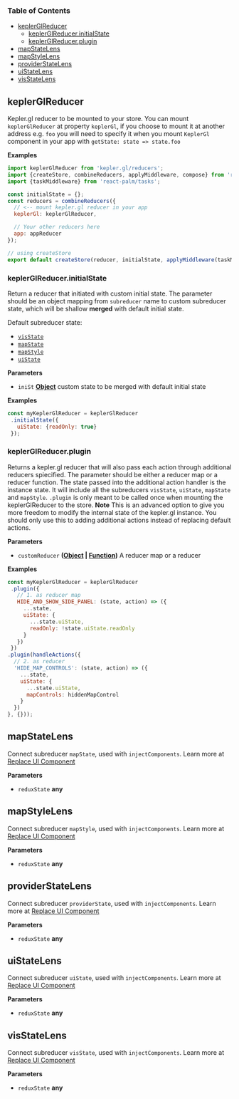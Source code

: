 <!-- Generated by documentation.js. Update this documentation by updating the source code. -->

### Table of Contents

-   [keplerGlReducer][1]
    -   [keplerGlReducer.initialState][3]
    -   [keplerGlReducer.plugin][6]
-   [mapStateLens][9]
-   [mapStyleLens][11]
-   [providerStateLens][13]
-   [uiStateLens][15]
-   [visStateLens][17]

## keplerGlReducer

Kepler.gl reducer to be mounted to your store. You can mount `keplerGlReducer` at property `keplerGl`, if you choose
to mount it at another address e.g. `foo` you will need to specify it when you mount `KeplerGl` component in your app with `getState: state => state.foo`

**Examples**

```javascript
import keplerGlReducer from 'kepler.gl/reducers';
import {createStore, combineReducers, applyMiddleware, compose} from 'redux';
import {taskMiddleware} from 'react-palm/tasks';

const initialState = {};
const reducers = combineReducers({
  // <-- mount kepler.gl reducer in your app
  keplerGl: keplerGlReducer,

  // Your other reducers here
  app: appReducer
});

// using createStore
export default createStore(reducer, initialState, applyMiddleware(taskMiddleware));
```

### keplerGlReducer.initialState

Return a reducer that initiated with custom initial state.
The parameter should be an object mapping from `subreducer` name to custom subreducer state,
which will be shallow **merged** with default initial state.

Default subreducer state:

-   [`visState`][19]
-   [`mapState`][20]
-   [`mapStyle`][21]
-   [`uiState`][22]

**Parameters**

-   `iniSt` **[Object][23]** custom state to be merged with default initial state

**Examples**

```javascript
const myKeplerGlReducer = keplerGlReducer
 .initialState({
   uiState: {readOnly: true}
 });
```

### keplerGlReducer.plugin

Returns a kepler.gl reducer that will also pass each action through additional reducers spiecified.
The parameter should be either a reducer map or a reducer function.
The state passed into the additional action handler is the instance state.
It will include all the subreducers `visState`, `uiState`, `mapState` and `mapStyle`.
`.plugin` is only meant to be called once when mounting the keplerGlReducer to the store.
**Note** This is an advanced option to give you more freedom to modify the internal state of the kepler.gl instance.
You should only use this to adding additional actions instead of replacing default actions.

**Parameters**

-   `customReducer` **([Object][23] \| [Function][24])** A reducer map or a reducer

**Examples**

```javascript
const myKeplerGlReducer = keplerGlReducer
 .plugin({
   // 1. as reducer map
   HIDE_AND_SHOW_SIDE_PANEL: (state, action) => ({
     ...state,
     uiState: {
       ...state.uiState,
       readOnly: !state.uiState.readOnly
     }
   })
 })
.plugin(handleActions({
  // 2. as reducer
  'HIDE_MAP_CONTROLS': (state, action) => ({
    ...state,
    uiState: {
      ...state.uiState,
      mapControls: hiddenMapControl
    }
  })
}, {}));
```

## mapStateLens

Connect subreducer `mapState`, used with `injectComponents`. Learn more at
[Replace UI Component][25]

**Parameters**

-   `reduxState` **any** 

## mapStyleLens

Connect subreducer `mapStyle`, used with `injectComponents`. Learn more at
[Replace UI Component][25]

**Parameters**

-   `reduxState` **any** 

## providerStateLens

Connect subreducer `providerState`, used with `injectComponents`. Learn more at
[Replace UI Component][25]

**Parameters**

-   `reduxState` **any** 

## uiStateLens

Connect subreducer `uiState`, used with `injectComponents`. Learn more at
[Replace UI Component][25]

**Parameters**

-   `reduxState` **any** 

## visStateLens

Connect subreducer `visState`, used with `injectComponents`. Learn more at
[Replace UI Component][25]

**Parameters**

-   `reduxState` **any** 

[1]: #keplerglreducer

[2]: #examples

[3]: #keplerglreducerinitialstate

[4]: #parameters

[5]: #examples-1

[6]: #keplerglreducerplugin

[7]: #parameters-1

[8]: #examples-2

[9]: #mapstatelens

[10]: #parameters-2

[11]: #mapstylelens

[12]: #parameters-3

[13]: #providerstatelens

[14]: #parameters-4

[15]: #uistatelens

[16]: #parameters-5

[17]: #visstatelens

[18]: #parameters-6

[19]: ./vis-state.md#INITIAL_VIS_STATE

[20]: ./map-state.md#INITIAL_MAP_STATE

[21]: ./map-style.md#INITIAL_MAP_STYLE

[22]: ./ui-state.md#INITIAL_UI_STATE

[23]: https://developer.mozilla.org/docs/Web/JavaScript/Reference/Global_Objects/Object

[24]: https://developer.mozilla.org/docs/Web/JavaScript/Reference/Statements/function

[25]: ../advanced-usages/replace-ui-component.md#pass-custom-component-props
